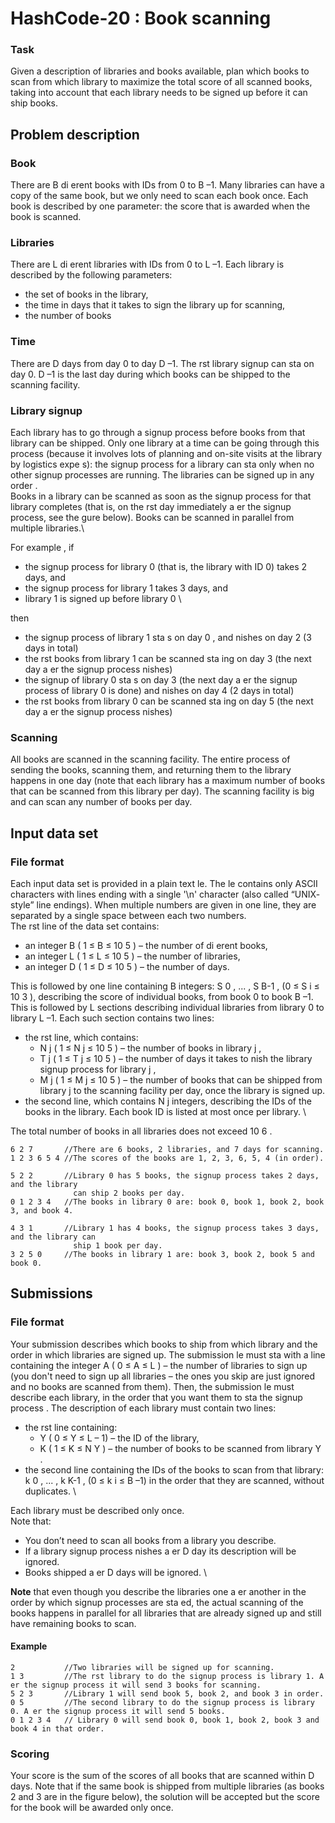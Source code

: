 # HashCode-20 : Book scanning


### Task
Given a description of libraries and books available, plan which books to scan from
which library to maximize the total score of all scanned books, taking into account that
each library needs to be signed up before it can ship books.

## Problem description

### Book
There are B di erent books with IDs from 0 to B –1. Many libraries can have a copy of
the same book, but we only need to scan each book once. Each book is described by
one parameter: the score that is awarded when the book is scanned.

### Libraries
There are L di erent libraries with IDs from 0 to L –1. Each library is described by the
following parameters:
- the set of books in the library,
- the time in days that it takes to sign the library up for scanning,
- the number of books

### Time
There are D days from day 0 to day D –1. The rst library signup can sta on day 0. D –1
is the last day during which books can be shipped to the scanning facility.

### Library signup
Each library has to go through a signup process before books from that library can be
shipped. Only one library at a time can be going through this process (because it
involves lots of planning and on-site visits at the library by logistics expe s): the signup
process for a library can sta only when no other signup processes are running. The
libraries can be signed up in any order .\
Books in a library can be scanned as soon as the signup process for that library
completes (that is, on the rst day immediately a er the signup process, see the gure
below). Books can be scanned in parallel from multiple libraries.\

For example , if
- the signup process for library 0 (that is, the library with ID 0) takes 2 days, and
- the signup process for library 1 takes 3 days, and
- library 1 is signed up before library 0 \

then
- the signup process of library 1 sta s on day 0 , and nishes on day 2 (3 days in
total)
- the rst books from library 1 can be scanned sta ing on day 3 (the next day
a er the signup process nishes)
- the signup of library 0 sta s on day 3 (the next day a er the signup process
of library 0 is done) and nishes on day 4 (2 days in total)
- the rst books from library 0 can be scanned sta ing on day 5 (the next day
a er the signup process nishes)

### Scanning
All books are scanned in the scanning facility. The entire process of sending the books,
scanning them, and returning them to the library happens in one day (note that each
library has a maximum number of books that can be scanned from this library per day).
The scanning facility is big and can scan any number of books per day.

## Input data set
### File format
Each input data set is provided in a plain text le. The le contains only ASCII
characters with lines ending with a single '\n' character (also called “UNIX- style” line
endings). When multiple numbers are given in one line, they are separated by a single
space between each two numbers. \
The rst line of the data set contains:
- an integer B ( 1 ≤ B ≤ 10 5 ) – the number of di erent books,
- an integer L ( 1 ≤ L ≤ 10 5 ) – the number of libraries,
- an integer D ( 1 ≤ D ≤ 10 5 ) – the number of days.

This is followed by one line containing B integers: S 0 , ... , S B-1 , (0 ≤ S i ≤ 10 3 ), describing
the score of individual books, from book 0 to book B –1.\
This is followed by L sections describing individual libraries from library 0 to library L –1.
Each such section contains two lines:
- the rst line, which contains:
  - N j ( 1 ≤ N j ≤ 10 5 ) – the number of books in library j ,
  - T j ( 1 ≤ T j ≤ 10 5 ) – the number of days it takes to nish the library signup
process for library j ,
  - M j ( 1 ≤ M j ≤ 10 5 ) – the number of books that can be shipped from library j
to the scanning facility per day, once the library is signed up.
- the second line, which contains N j integers, describing the IDs of the books in
the library. Each book ID is listed at most once per library. \

The total number of books in all libraries does not exceed 10 6 .

```
6 2 7       //There are 6 books, 2 libraries, and 7 days for scanning.
1 2 3 6 5 4 //The scores of the books are 1, 2, 3, 6, 5, 4 (in order).

5 2 2       //Library 0 has 5 books, the signup process takes 2 days, and the library
              can ship 2 books per day.
0 1 2 3 4   //The books in library 0 are: book 0, book 1, book 2, book 3, and book 4.

4 3 1       //Library 1 has 4 books, the signup process takes 3 days, and the library can
              ship 1 book per day.
3 2 5 0     //The books in library 1 are: book 3, book 2, book 5 and book 0.
```

## Submissions
### File format
Your submission describes which books to ship from which library and the order in
which libraries are signed up.
The submission le must sta with a line containing the integer A ( 0 ≤ A ≤ L ) – the
number of libraries to sign up (you don't need to sign up all libraries – the ones you skip
are just ignored and no books are scanned from them).
Then, the submission le must describe each library, in the order that you want them
to sta the signup process . The description of each library must contain two lines:
- the rst line containing:
  - Y ( 0 ≤ Y ≤ L – 1) – the ID of the library,
  - K ( 1 ≤ K ≤ N Y ) – the number of books to be scanned from library Y .
- the second line containing the IDs of the books to scan from that library: k 0 , ... ,
k K-1 , (0 ≤ k i ≤ B –1) in the order that they are scanned, without duplicates. \

Each library must be described only once. \
Note that:
- You don’t need to scan all books from a library you describe.
- If a library signup process nishes a er D day its description will be ignored.
- Books shipped a er D days will be ignored. \

**Note** that even though you describe the libraries one a er another in the order by
which signup processes are sta ed, the actual scanning of the books happens in
parallel for all libraries that are already signed up and still have remaining books to
scan.

#### Example
```
2           //Two libraries will be signed up for scanning.
1 3         //The rst library to do the signup process is library 1. A er the signup process it will send 3 books for scanning.
5 2 3       //Library 1 will send book 5, book 2, and book 3 in order.
0 5         //The second library to do the signup process is library 0. A er the signup process it will send 5 books.
0 1 2 3 4   // Library 0 will send book 0, book 1, book 2, book 3 and book 4 in that order.
```

### Scoring
Your score is the sum of the scores of all books that are scanned within D days. Note
that if the same book is shipped from multiple libraries (as books 2 and 3 are in the 
figure below), the solution will be accepted but the score for the book will be awarded
only once.


